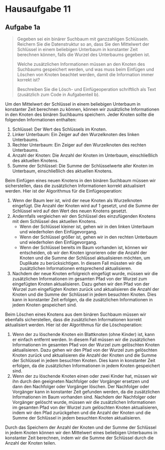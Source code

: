 # Hausaufgabe 11

## Aufgabe 1a

> Gegeben sei ein binärer Suchbaum mit ganzzahligen Schlüsseln. Reichern Sie die Datenstruktur so an, dass Sie den 
> Mittelwert der Schlüssel in einem beliebigen Unterbaum in konstanter Zeit berechnen können, falls die Wurzel des 
> Unterbaums gegeben ist.
> 
> Welche zusätzlichen Informationen müssen an den Knoten des Suchbaums gespeichert werden, und was muss beim Einfügen 
> und Löschen von Knoten beachtet werden, damit die Information immer korrekt ist?
> 
> Beschreiben Sie die Lösch- und Einfügeoperation schriftlich als Text (zusätzlich zum Code in Aufgabenteil b).

Um den Mittelwert der Schlüssel in einem beliebigen Unterbaum in konstanter Zeit berechnen zu können, können wir
zusätzliche Informationen in den Knoten des binären Suchbaums speichern. Jeder Knoten sollte die folgenden Informationen
enthalten:

1. Schlüssel: Der Wert des Schlüssels im Knoten.
2. Linker Unterbaum: Ein Zeiger auf den Wurzelknoten des linken Unterbaums.
3. Rechter Unterbaum: Ein Zeiger auf den Wurzelknoten des rechten Unterbaums.
4. Anzahl der Knoten: Die Anzahl der Knoten im Unterbaum, einschließlich des aktuellen Knotens.
5. Summe der Schlüssel: Die Summe der Schlüsselwerte aller Knoten im Unterbaum, einschließlich des aktuellen Knotens.

Beim Einfügen eines neuen Knotens in den binären Suchbaum müssen wir sicherstellen, dass die zusätzlichen Informationen
korrekt aktualisiert werden. Hier ist der Algorithmus für die Einfügeoperation:

1. Wenn der Baum leer ist, wird der neue Knoten als Wurzelknoten eingefügt. Die Anzahl der Knoten wird auf 1 gesetzt,
   und die Summe der Schlüssel wird auf den Wert des neuen Knotens gesetzt.
2. Andernfalls vergleichen wir den Schlüssel des einzufügenden Knotens mit dem Schlüssel des aktuellen Knotens.
    - Wenn der Schlüssel kleiner ist, gehen wir in den linken Unterbaum und wiederholen den Einfügevorgang.
    - Wenn der Schlüssel größer ist, gehen wir in den rechten Unterbaum und wiederholen den Einfügevorgang.
    - Wenn der Schlüssel bereits im Baum vorhanden ist, können wir entscheiden, ob wir den Knoten ignorieren oder die
      Anzahl der Knoten und die Summe der Schlüssel aktualisieren möchten, um Duplikate zu berücksichtigen. In diesem
      Fall müssten wir die zusätzlichen Informationen entsprechend aktualisieren.
3. Nachdem der neue Knoten erfolgreich eingefügt wurde, müssen wir die zusätzlichen Informationen im gesamten Pfad von
   der Wurzel zum eingefügten Knoten aktualisieren. Dazu gehen wir den Pfad von der Wurzel zum eingefügten Knoten zurück
   und aktualisieren die Anzahl der Knoten und die Summe der Schlüssel in jedem besuchten Knoten. Dies kann in
   konstanter Zeit erfolgen, da die zusätzlichen Informationen in jedem Knoten gespeichert sind.

Beim Löschen eines Knotens aus dem binären Suchbaum müssen wir ebenfalls sicherstellen, dass die zusätzlichen
Informationen korrekt aktualisiert werden. Hier ist der Algorithmus für die Löschoperation:

1. Wenn der zu löschende Knoten ein Blattknoten (ohne Kinder) ist, kann er einfach entfernt werden. In diesem Fall
   müssen wir die zusätzlichen Informationen im gesamten Pfad von der Wurzel zum gelöschten Knoten aktualisieren. Dazu
   gehen wir den Pfad von der Wurzel zum gelöschten Knoten zurück und aktualisieren die Anzahl der Knoten und die Summe
   der Schlüssel in jedem besuchten Knoten. Dies kann in konstanter Zeit erfolgen, da die zusätzlichen Informationen in
   jedem Knoten gespeichert sind.
2. Wenn der zu löschende Knoten einen oder zwei Kinder hat, müssen wir ihn durch den geeigneten Nachfolger oder Vorgänger ersetzen und dann den Nachfolger oder Vorgänger löschen. Der
Nachfolger oder Vorgänger kann in konstanter Zeit gefunden werden, da die zusätzlichen Informationen im Baum vorhanden
sind. Nachdem der Nachfolger oder Vorgänger gelöscht wurde, müssen wir die zusätzlichen Informationen im gesamten Pfad
von der Wurzel zum gelöschten Knoten aktualisieren, indem wir den Pfad zurückgehen und die Anzahl der Knoten und die
Summe der Schlüssel in jedem besuchten Knoten aktualisieren.

Durch das Speichern der Anzahl der Knoten und der Summe der Schlüssel in jedem Knoten können wir den Mittelwert eines
beliebigen Unterbaums in konstanter Zeit berechnen, indem wir die Summe der Schlüssel durch die Anzahl der Knoten
teilen.
